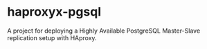 # haproxyx-pgsql
A project for deploying a Highly Available PostgreSQL Master-Slave replication setup with HAproxy.

